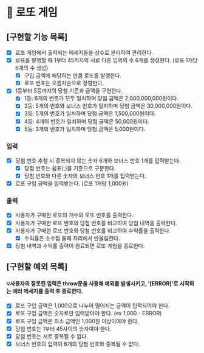 # 🎫 로또 게임

## [구현할 기능 목록]

- [x] 로또 게임에서 출력되는 메세지들을 상수로 분리하여 관리한다.
- [x] 로또를 발행할 때 1부터 45까지의 서로 다른 임의의 수 6개를 생성한다. (로또 1개당 6개의 수 생성)
  - [x] 구입 금액에 해당하는 만큼 로또를 발행한다.
  - [x] 로또 번호는 오름차순으로 정렬한다.
- [x] 1등부터 5등까지의 당첨 기준과 금액을 구현한다.
  - [x] 1등: 6개의 번호가 모두 일치하며 당첨 금액은 2,000,000,000원이다.
  - [x] 2등: 5개의 번호와 보너스 번호가 일치하며 당첨 금액은 30,000,000원이다.
  - [x] 3등: 5개의 번호가 일치하며 당첨 금액은 1,500,000원이다.
  - [x] 4등: 4개의 번호가 일치하며 당첨 금액은 50,000원이다.
  - [x] 5등: 3개의 번호가 일치하며 당첨 금액은 5,000원이다.

### 입력

- [x] 당첨 번호 추첨 시 중복되지 않는 숫자 6개와 보너스 번호 1개를 입력받는다.
  - [x] 당첨 번호는 쉼표(,)를 기준으로 구분한다.
  - [x] 당첨 번호와 다른 숫자의 보너스 번호 1개를 입력받는다.
- [x] 로또 구입 금액을 입력받는다. (로또 1개당 1,000원)

### 출력

- [x] 사용자가 구매한 로또의 개수와 로또 번호를 출력한다.
- [x] 사용자가 구매한 로또 번호와 당첨 번호를 비교하여 당첨 내역을 출력한다.
- [x] 사용자가 구매한 로또 번호와 당첨 번호를 비교하여 수익률을 출력한다.
  - [x] 수익률은 소수점 둘째 자리에서 반올림한다.
- [x] 당첨 내역과 수익률 출력이 완료되면 로또 게임을 종료한다.

## [구현할 예외 목록]

#### 💡사용자의 잘못된 입력은 throw문을 사용해 예외를 발생시키고, '[ERROR]'로 시작하는 에러 메세지를 출력 후 종료한다.

- [x] 로또 구입 금액은 1,000으로 나누어 떨어지는 금액이 입력되어야 한다.
- [x] 로또 구입 금액은 숫자로만 입력받아야 한다. (ex 1,000 - ERROR)
- [x] 로또 구입 금액은 최소 금액인 1,000원 이상이여야 한다.
- [x] 당첨 번호는 1부터 45사이의 숫자여야 한다.
- [x] 당첨 번호는 서로 중복될 수 없다.
- [x] 보너스 번호의 입력이 6개의 당첨 번호와 중복될 수 없다.
